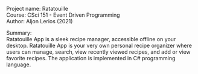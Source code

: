 Project name: Ratatouille  
Course: CSci 151 - Event Driven Programming  
Author: Aljon Lerios (2021)  
  
Summary:  
Ratatouille App is a sleek recipe manager, accessible offline on your desktop.
Ratatouille App is your very own personal recipe organizer where users can manage, search, view recently viewed recipes, and add or view favorite recipes.
The application is implemented in C# programming language.
